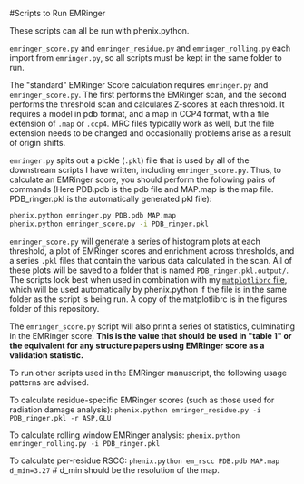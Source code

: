#Scripts to Run EMRinger

These scripts can all be run with phenix.python. 

`emringer_score.py` and `emringer_residue.py` and `emringer_rolling.py` each import from `emringer.py`, so all scripts must be kept in the same folder to run.

The "standard" EMRinger Score calculation requires `emringer.py` and `emringer_score.py`. The first performs the EMRinger scan, and the second performs the threshold scan and calculates Z-scores at each threshold. It requires a model in pdb format, and a map in CCP4 format, with a file extension of `.map` or `.ccp4`. MRC files typically work as well, but the file extension needs to be changed and occasionally problems arise as a result of origin shifts. 

`emringer.py` spits out a pickle (`.pkl`) file that is used by all of the downstream scripts I have written, including `emringer_score.py`. Thus, to calculate an EMRinger score, you should perform the following pairs of commands (Here PDB.pdb is the pdb file and MAP.map is the map file. PDB_ringer.pkl is the automatically generated pkl file):
```bash
phenix.python emringer.py PDB.pdb MAP.map
phenix.python emringer_score.py -i PDB_ringer.pkl
```
 `emringer_score.py` will generate a series of histogram plots at each threshold, a plot of EMRinger scores and enrichment across thresholds, and a series `.pkl` files that contain the various data calculated in the scan. All of these plots will be saved to a folder that is named `PDB_ringer.pkl.output/`. The scripts look best when used in combination with my [`matplotlibrc` file](https://github.com/bbarad/matplotlibrc), which will be used automatically by phenix.python if the file is in the same folder as the script is being run. A copy of the matplotlibrc is in the figures folder of this repository. 
 
The `emringer_score.py` script will also print a series of statistics, culminating in the EMRinger score. **This is the value that should be used in "table 1" or the equivalent for any structure papers using EMRinger score as a validation statistic.**

To run other scripts used in the EMRinger manuscript, the following usage patterns are advised.

To calculate residue-specific EMRinger scores (such as those used for radiation damage analysis):
`phenix.python emringer_residue.py -i PDB_ringer.pkl -r ASP,GLU`

To calculate rolling window EMRinger analysis:
`phenix.python emringer_rolling.py -i PDB_ringer.pkl`

To calculate per-residue RSCC:
`phenix.python em_rscc PDB.pdb MAP.map d_min=3.27` #  d_min should be the resolution of the map.
